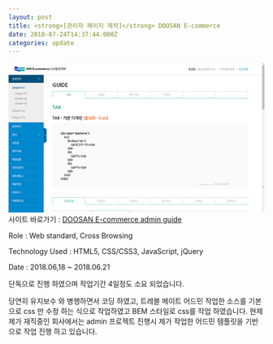 ```yaml
---
layout: post
title: <strong>[관리자 페이지 제작]</strong> DOOSAN E-commerce
date: 2018-07-24T14:37:44.000Z
categories: update
---
```


<img src="/images/fulls/doosan_admin.jpg" class="fit image">
사이트 바로가기 :  <a href="#" title="비공개입니다." target="blank" class="go_link">DOOSAN E-commerce  admin guide</a>

Role : Web standard, Cross Browsing

Technology Used : HTML5, CSS/CSS3, JavaScript, jQuery

Date :  2018.06,18 ~ 2018.06.21

단독으로 진행 하였으며 작업기간 4일정도 소요 되었습니다.

당연히 유지보수 와 병행하면서 코딩 하였고, 트레블 메이트 어드민 작업한 소스를 기본으로 css 만 수정 하는 식으로 작업하였고 BEM 스타일로 css를 작업 하였습니다.
현제 제가 재직중인 회사에서는 admin 프로젝트 진행시 제가 작업한 어드민 템플릿을 기반으로 작업 진행 하고 있습니다.